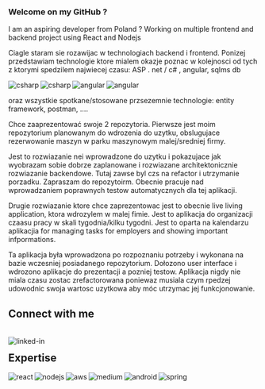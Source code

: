### Welcome on my GitHub ?
I am an aspiring developer from Poland ? Working on multiple frontend and backend project using React and Nodejs
 
 Ciagle staram sie rozawijac w technologiach backend i frontend.
 Ponizej przedstawiam technologie ktore mialem okazje poznac w kolejnosci od tych z ktorymi spedzilem najwiecej czasu:
 ASP . net / c# , angular, sqlms db 
 
 
  <img align="left" alt="csharp" src="https://img.shields.io/badge/.NET-5C2D91?style=for-the-badge&logo=.net&logoColor=white" /><img>
   <img align="left" alt="csharp" src="https://img.shields.io/badge/C%23-239120?style=for-the-badge&logo=c-sharp&logoColor=white" /><img>
<img align="left" alt="angular" src="https://img.shields.io/badge/Angular-DD0031?style=for-the-badge&logo=angular&logoColor=white" /><img >
 <img align="left" alt="angular" src="https://img.shields.io/badge/Microsoft_SQL_Server-CC2927?style=for-the-badge&logo=microsoft-sql-server&logoColor=white" /><img >

 oraz wszystkie spotkane/stosowane przsezemnie technologie:
 entity framework, postman, ....
 
 Chce zaaprezentować swoje 2 repozytoria. 
 Pierwsze jest moim repozytorium planowanym do wdrozenia do uzytku, obslugujace rezerwowanie maszyn w parku maszynowym malej/sredniej firmy. 
 
 Jest to rozwiazanie nei wprowadzone do uzytku i pokazujace jak wyobrazam sobie dobrze zaplanowane i rozwiazane architektonicznie rozwiazanie backendowe. Tutaj zawse byl czs na refactor i utrzymanie porzadku. Zapraszam do repozytoirm. Obecnie pracuje nad wprowadzaniem poprawnych testow automatycznych dla tej aplikacji.
 
 Drugie rozwiazanie ktore chce zaprezentowac jest to obecnie live living application, ktora wdrozylem w malej fimie. Jest to aplikacja do organizacji czaasu pracy w skali tygodnia/kilku tygodni. Jest to oparta na kalendarzu aplikacjia for managing tasks for employers and showing important infpormations. 
 
 Ta aplikacja była wprowadzona po rozpoznaniu potrzeby i wykonana na bazie wczesniej posiadanego repozytorium. Dołozono user interface i wdrozono aplikacje do prezentacji a pozniej testow. Aplikacja nigdy nie miala czasu zostac zrefactorowana poniewaz musiala czym rpedzej udowodnic swoja wartosc uzytkowa aby móc utrzymac jej funkcjonowanie.

## Connect with me
<br>[<img align="left" alt="linked-in" src="https://img.shields.io/badge/linkedin-%230077B5.svg?&style=for-the-badge&logo=linkedin&logoColor=white" />](https://www.google.com) 

 
## Expertise
 
<img align="left" alt="react" src="https://img.shields.io/badge/react%20-%2320232a.svg?&style=for-the-badge&logo=react&logoColor=%2361DAFB" /><img align="left" alt="nodejs" src="https://img.shields.io/badge/node.js%20-%2343853D.svg?&style=for-the-badge&logo=node.js&logoColor=white" /><img align="left" alt="aws" src="https://img.shields.io/badge/Amazon%20AWS-%23232F3E?logo=amazon-aws&logoColor=white&style=for-the-badge" /><img align="left" alt="medium" src="https://img.shields.io/badge/postgres-%23316192.svg?&style=for-the-badge&logo=postgresql&logoColor=white" /><img align="left" alt="android" src="https://img.shields.io/badge/Android-3DDC84?logo=android&logoColor=white&style=for-the-badge" /><img align="left" alt="spring" src="https://img.shields.io/badge/spring%20-%236DB33F.svg?&style=for-the-badge&logo=spring&logoColor=white" /><br>
<br>
